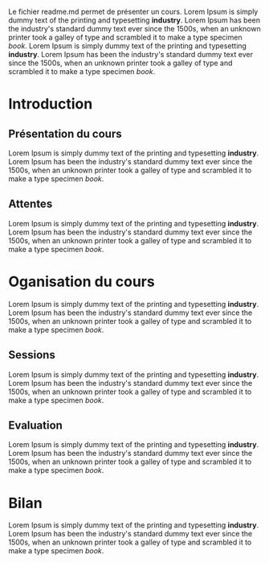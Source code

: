 Le fichier readme.md permet de présenter un cours.
Lorem Ipsum is simply dummy text of the printing and typesetting **industry**. Lorem Ipsum has been the industry's standard dummy text ever since the 1500s, when an unknown printer took a galley of type and scrambled it to make a type specimen _book_.
Lorem Ipsum is simply dummy text of the printing and typesetting **industry**. Lorem Ipsum has been the industry's standard dummy text ever since the 1500s, when an unknown printer took a galley of type and scrambled it to make a type specimen _book_.

# Introduction

## Présentation du cours
Lorem Ipsum is simply dummy text of the printing and typesetting **industry**. Lorem Ipsum has been the industry's standard dummy text ever since the 1500s, when an unknown printer took a galley of type and scrambled it to make a type specimen _book_.

## Attentes
Lorem Ipsum is simply dummy text of the printing and typesetting **industry**. Lorem Ipsum has been the industry's standard dummy text ever since the 1500s, when an unknown printer took a galley of type and scrambled it to make a type specimen _book_.

# Oganisation du cours
Lorem Ipsum is simply dummy text of the printing and typesetting **industry**. Lorem Ipsum has been the industry's standard dummy text ever since the 1500s, when an unknown printer took a galley of type and scrambled it to make a type specimen _book_.

## Sessions
Lorem Ipsum is simply dummy text of the printing and typesetting **industry**. Lorem Ipsum has been the industry's standard dummy text ever since the 1500s, when an unknown printer took a galley of type and scrambled it to make a type specimen _book_.

## Evaluation
Lorem Ipsum is simply dummy text of the printing and typesetting **industry**. Lorem Ipsum has been the industry's standard dummy text ever since the 1500s, when an unknown printer took a galley of type and scrambled it to make a type specimen _book_.

# Bilan
Lorem Ipsum is simply dummy text of the printing and typesetting **industry**. Lorem Ipsum has been the industry's standard dummy text ever since the 1500s, when an unknown printer took a galley of type and scrambled it to make a type specimen _book_.
